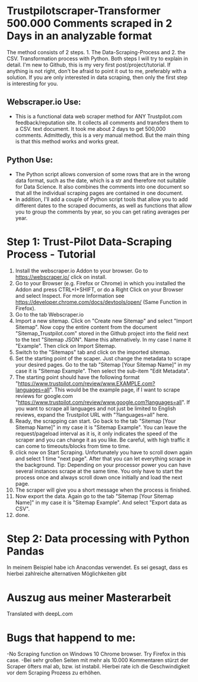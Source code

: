 # Trustpilotscraper-Transformer 500.000 Comments scraped in 2 Days in an analyzable format

The method consists of 2 steps. 1. The Data-Scraping-Process and 2. the CSV. Transformation process with Python. Both steps I will try to explain in detail. 
I'm new to Github, this is my very first post/project/tutorial. If anything is not right, don't be afraid to point it out to me, preferably with a solution. If you are only interested in data scraping, then only the first step is interesting for you. 

## Webscraper.io Use:
- This is a functional data web scraper method for ANY Trustpilot.com feedback/reputation site. It collects all comments and transfers them to a CSV. text document. It took me about 2 days to get 500,000 comments. Admittedly, this is a very manual method. But the main thing is that this method works and works great. 

## Python Use:
- The Python script allows conversion of some rows that are in the wrong data format, such as the date, which is a str and therefore not suitable for Data Science. It also combines the comments into one document so that all the individual scraping pages are contained in one document. 
- In addition, I'll add a couple of Python script tools that allow you to add different dates to the scraped documents, as well as functions that allow you to group the comments by year, so you can get rating averages per year.

# Step 1: Trust-Pilot Data-Scraping Process - Tutorial
1. Install the webscraper.io Addon to your browser. Go to https://webscraper.io/ click on install.
3. Go to your Browser (e.g. Firefox or Chrome) in which you installed the Addon and press CTRL+I+SHIFT, or do a Right Click on your Browser and select Inspect. For more Information see https://developer.chrome.com/docs/devtools/open/ (Same Function in Firefox).
5. Go to the tab Webscraper.io
6. Import a new sitemap. Click on "Create new Sitemap" and select "Import Sitemap". Now copy the entire content from the document "Sitemap_Trustpilot.com" stored in the Github project into the field next to the text "Sitemap JSON". Name this alternatively. In my case I name it "Example". Then click on Import Sitemap. 
7. Switch to the "Sitemaps" tab and click on the imported sitemap.
8. Set the starting point of the scaper. Just change the metadata to scrape your desired pages. Go to the tab "Sitemap [Your Sitemap Name]" in my case it is "Sitemap Example". Then select the sub-item "Edit Metadata". 
8. The starting point should have the following format "https://www.trustpilot.com/review/www.EXAMPLE.com?languages=all". This would be the example page, if I want to scrape reviews for google.com "https://www.trustpilot.com/review/www.google.com?languages=all". If you want to scrape all languages and not just be limited to English reviews, expand the Trustpilot URL with "?languages=all" here.
9. Ready, the scrapping can start. Go back to the tab "Sitemap [Your Sitemap Name]" in my case it is "Sitemap Example". You can leave the request/pageload interval as it is, it only indicates the speed of the scraper and you can change it as you like. Be careful, with high traffic it can come to timeouts/blocks from time to time. 
10. click now on Start Scraping. Unfortunately you have to scroll down again and select 1 time "next page". After that you can let everything scrape in the background. Tip: Depending on your processor power you can have several instances scrape at the same time. You only have to start the process once and always scroll down once initially and load the next page.
11. The scraper will give you a short message when the process is finished. 
12. Now export the data. Again go to the tab "Sitemap [Your Sitemap Name]" in my case it is "Sitemap Example". And select "Export data as CSV".
13. done.

# Step 2: Data processing with Python Pandas
In meinem Beispiel habe ich Anacondas verwendet. Es sei gesagt, dass es hierbei zahlreiche alternativen Möglichkeiten gibt

# Auszug aus meiner Masterarbeit
Translated with deepL.com

# Bugs that happend to me:
-No Scraping function on Windows 10 Chrome browser. Try Firefox in this case.
-Bei sehr großen Seiten mit mehr als 10.000 Kommentaren stürzt der Scraper öfters mal ab, bzw. ist instabil. Hierbei rate ich die Geschwindigkeit vor dem Scraping Prozess zu erhöhen. 
